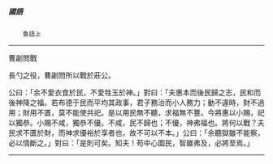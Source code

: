 

##### 國語
　　`魯語上`

* * *

曹劌問戰

長勺之役，曹劌問所以戰於莊公。

公曰：「余不愛衣食於民，不愛牲玉於神。」對曰：「夫惠本而後民歸之志，民和而後神降之福。若布德于民而平均其政事，君子務治而小人務力；動不違時，財不過用；財用不匱，莫不能使共祀。是以用民無不聽，求福無不豐。今將惠以小賜，祀以獨恭。小賜不咸，獨恭不優。不咸，民不歸也；不優，神弗福也。將何以戰？夫民求不匱於財，而神求優裕於享者也，故不可以不本。」公曰：「余聽獄雖不能察，必以情斷之。」對曰：「是則可矣。知夫！苟中心圖民，智雖弗及，必將至焉。」

* * *


